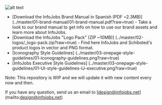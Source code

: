 ![alt text](../master/03-onepage-style-guidelines/02-github-header.png)

* [Download the InfoJobs Brand Manual in Spanish (PDF ~2.3MB)] (../master/01-brand-manual/01-brand-manual.pdf?raw=true) - Take a look to our brand manual to get info on how to use our brand assets and learn more about InfoJobs. 
* [Download the InfoJobs "Logo Pack" (ZIP ~10MB)] (../master/02-logos/_logo-pack.zip?raw=true) - Find here InfoJobs and Schibsted's product logos in vector and PNG format. 
* [Iconography Style Guidelines] (../master/03-onepage-style-guidelines/01-iconography-guidelines.png?raw=true)
* [InfoJobs Executive Style Guidelines] (../master/03-onepage-style-guidelines/01-UI-style-guidelines-IJ-executive.png?raw=true)

Note: This repository is WIP and we will update it with new content every now and then.

If you have any question, send us an email to [design@infojobs.net] (mailto:design@infojobs.net)


